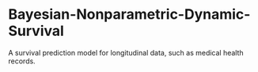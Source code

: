 # Bayesian-Nonparametric-Dynamic-Survival
A survival prediction model for longitudinal data, such as medical health records.
